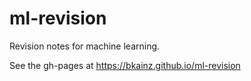 # ml-revision
Revision notes for machine learning.

See the gh-pages at https://bkainz.github.io/ml-revision
